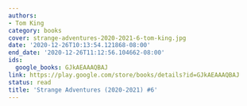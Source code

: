 ```yaml
---
authors:
- Tom King
category: books
cover: strange-adventures-2020-2021-6-tom-king.jpg
date: '2020-12-26T10:13:54.121868-08:00'
end_date: '2020-12-26T11:12:56.104662-08:00'
ids:
  google_books: GJkAEAAAQBAJ
link: https://play.google.com/store/books/details?id=GJkAEAAAQBAJ
status: read
title: 'Strange Adventures (2020-2021) #6'
---
```

